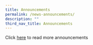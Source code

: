 ```yaml
---
title: Announcements
permalink: /news-announcements/
description: ""
third_nav_title: Announcements
---
```



Click [here](https://staging.d270c0tj2w26u.amplifyapp.com/lp-announcement/2023-jae-joint-admission-exercise/) to read more announcements